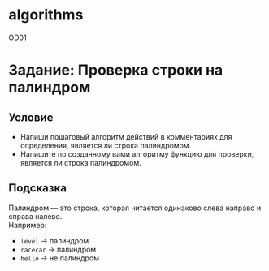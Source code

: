 # algorithms
OD01

# Задание: Проверка строки на палиндром

## Условие
- Напиши пошаговый алгоритм действий в комментариях для определения, является ли строка палиндромом.  
- Напишите по созданному вами алгоритму функцию для проверки, является ли строка палиндромом.  

## Подсказка
Палиндром — это строка, которая читается одинаково слева направо и справа налево.  
Например:  
- `level` → палиндром  
- `racecar` → палиндром  
- `hello` → не палиндром
